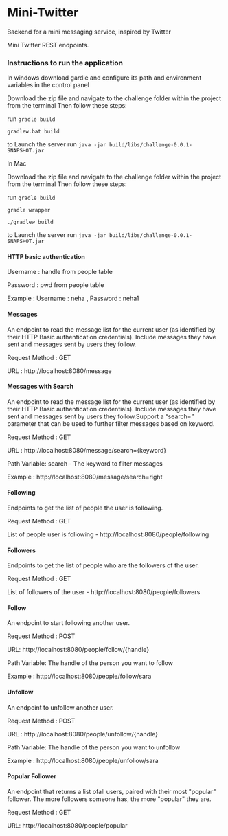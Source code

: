 # Mini-Twitter
Backend for a mini messaging service, inspired by Twitter

Mini Twitter REST endpoints.

### Instructions to run the application

In windows download gardle and configure its path and environment variables in the control panel

Download the zip file and navigate to the challenge folder within the project from the terminal 
Then follow these steps:

run `gradle build`

`gradlew.bat build`

to Launch the server run `java -jar build/libs/challenge-0.0.1-SNAPSHOT.jar`

In Mac

Download the zip file and navigate to the challenge folder within the project from the terminal 
Then follow these steps:

run `gradle build`

`gradle wrapper`

`./gradlew build`

to Launch the server run `java -jar build/libs/challenge-0.0.1-SNAPSHOT.jar`


#### HTTP basic authentication
Username :  handle from people table

Password :  pwd from people table 

Example : Username :  neha  , Password : neha1

#### Messages
An endpoint to read the message list for the current user (as identified by their HTTP Basic authentication credentials). Include messages they have sent and messages sent by users they follow. 

Request Method : GET 

URL : http://localhost:8080/message

#### Messages with Search

An endpoint to read the message list for the current user (as identified by their HTTP Basic authentication credentials). Include messages they have sent and messages sent by users they follow.Support a “search=” parameter that can be used to further filter messages based on keyword.

Request Method : GET 

URL : http://localhost:8080/message/search={keyword}

Path Variable: search - The keyword to filter messages

Example : http://localhost:8080/message/search=right

#### Following
Endpoints to get the list of people the user is following.

Request Method : GET

List of people user is following -  http://localhost:8080/people/following

#### Followers
Endpoints to get the list of people who are the followers of the user.

Request Method : GET

List of followers of the user  -  http://localhost:8080/people/followers

#### Follow
An endpoint to start following another user.

Request Method : POST

URL: http://localhost:8080/people/follow/{handle}

Path Variable:  The handle of the person you want to follow

Example : http://localhost:8080/people/follow/sara


#### Unfollow
An endpoint to unfollow another user.

Request Method : POST

URL : http://localhost:8080/people/unfollow/{handle}

Path Variable:  The handle of the person you want to unfollow

Example : http://localhost:8080/people/unfollow/sara

#### Popular Follower
An endpoint that returns a list ofall users, paired with their most "popular" follower. The more followers someone has, the more "popular" they are. 

Request Method : GET

URL: http://localhost:8080/people/popular


